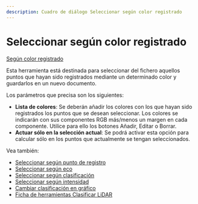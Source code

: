 ```yaml
---
description: Cuadro de diálogo Seleccionar según color registrado
---
```


# Seleccionar según color registrado

[Según color registrado](./)

Esta herramienta está destinada para seleccionar del fichero aquellos puntos que hayan sido registrados mediante un determinado color y guardarlos en un nuevo documento.

Los parámetros que precisa son los siguientes:

* **Lista de colores**: Se deberán añadir los colores con los que hayan sido registrados los puntos que se desean seleccionar. Los colores se indicarán con sus componentes RGB más/menos un margen en cada componente. Utilice para ello los botones Añadir, Editar o Borrar.
* **Actuar sólo en la selección actual**: Se podrá activar esta opción para calcular sólo en los puntos que actualmente se tengan seleccionados.

Vea también:

* [Seleccionar según punto de registro](../segun-punto-de-registro/seleccionar-segun-punto-de-registro.md)
* [Seleccionar según eco](../segun-eco-lidar/seleccionar-segun-eco.md)
* [Seleccionar según clasificación](../segun-clasificacion-lidar/seleccionar-segun-clasificacion.md)
* [Seleccionar según intensidad](../segun-intensidad/seleccionar-segun-intensidad.md)
* [Cambiar clasificación en gráfico](../editar/cambiar-clasificacion-en-grafico.md)
* [Ficha de herramientas Clasificar LiDAR](../../fichas-de-herramientas/ficha-de-herramientas-clasificar-lidar.md)

